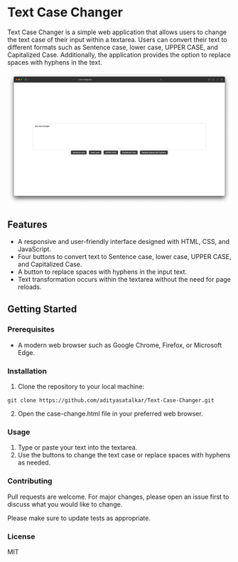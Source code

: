 # Text Case Changer

Text Case Changer is a simple web application that allows users to change the text case of their input within a textarea. Users can convert their text to different formats such as Sentence case, lower case, UPPER CASE, and Capitalized Case. Additionally, the application provides the option to replace spaces with hyphens in the text.

![Text Case Changer Screenshot](./case-change-screenshot.png)

## Features

- A responsive and user-friendly interface designed with HTML, CSS, and JavaScript.
- Four buttons to convert text to Sentence case, lower case, UPPER CASE, and Capitalized Case.
- A button to replace spaces with hyphens in the input text.
- Text transformation occurs within the textarea without the need for page reloads.

## Getting Started

### Prerequisites

- A modern web browser such as Google Chrome, Firefox, or Microsoft Edge.

### Installation

1. Clone the repository to your local machine:

```
git clone https://github.com/adityasatalkar/Text-Case-Changer.git
```

2. Open the case-change.html file in your preferred web browser.

### Usage

1. Type or paste your text into the textarea.
2. Use the buttons to change the text case or replace spaces with hyphens as needed.

### Contributing

Pull requests are welcome. For major changes, please open an issue first to discuss what you would like to change.

Please make sure to update tests as appropriate.

### License

MIT